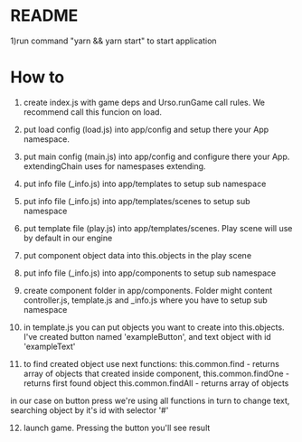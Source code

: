 # README #

1)run command "yarn && yarn start" to start application

# How to #

1) create index.js with game deps and Urso.runGame call rules.
We recommend call this funcion on load.

2) put load config (load.js) into app/config and setup there your App namespace.

3) put main config (main.js) into app/config and configure there your App.
extendingChain uses for namespases extending.

4) put info file (_info.js) into app/templates to setup sub namespace

5) put info file (_info.js) into app/templates/scenes to setup sub namespace

6) put template file (play.js) into app/templates/scenes.
Play scene will use by default in our engine

7) put component object data into this.objects in the play scene

8) put info file (_info.js) into app/components to setup sub namespace

9) create component folder in app/components. Folder might content controller.js, template.js 
and _info.js where you have to setup sub namespace

10) in template.js you can put objects you want to create into this.objects.
I've created button named 'exampleButton', and text object with id 'exampleText'

11) to find created object use next functions: 
this.common.find - returns array of objects that created inside component,
this.common.findOne - returns first found object
this.common.findAll - returns array of objects

in our case on button press we're using all functions in turn to change text,
searching object by it's id with selector '#'

12) launch game. Pressing the button you'll see result
